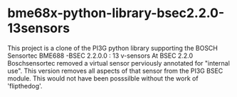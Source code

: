 # bme68x-python-library-bsec2.2.0-13sensors
This project is a clone of the PI3G python library supporting the BOSCH Sensortec BME688 -BSEC 2.2.0.0 : 13 v-sensors
At BSEC 2.2.0 Boschsensortec removed a virtual sensor perviously annotated for "internal use". This version removes all aspects of that sensor from the PI3G BSEC module. This would not have been posssilble without the work of 'flipthedog'.
